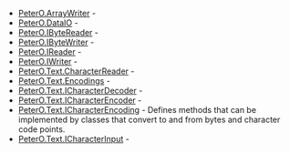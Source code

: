 * [PeterO.ArrayWriter](PeterO.ArrayWriter.md) -
 * [PeterO.DataIO](PeterO.DataIO.md) -
 * [PeterO.IByteReader](PeterO.IByteReader.md) -
 * [PeterO.IByteWriter](PeterO.IByteWriter.md) -
 * [PeterO.IReader](PeterO.IReader.md) -
 * [PeterO.IWriter](PeterO.IWriter.md) -
 * [PeterO.Text.CharacterReader](PeterO.Text.CharacterReader.md) -
 * [PeterO.Text.Encodings](PeterO.Text.Encodings.md) -
 * [PeterO.Text.ICharacterDecoder](PeterO.Text.ICharacterDecoder.md) -
 * [PeterO.Text.ICharacterEncoder](PeterO.Text.ICharacterEncoder.md) -
 * [PeterO.Text.ICharacterEncoding](PeterO.Text.ICharacterEncoding.md) - Defines methods that can be implemented by classes that convert to and from bytes and character code points.
 * [PeterO.Text.ICharacterInput](PeterO.Text.ICharacterInput.md) -
